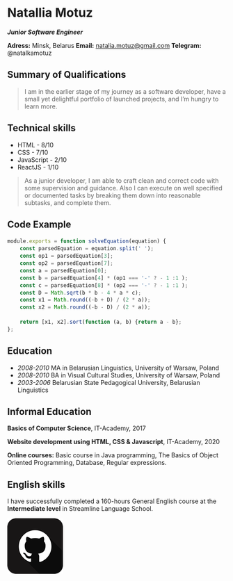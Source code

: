 # Natallia Motuz

_**Junior Software Engineer**_

**Adress:** Minsk, Belarus
**Email:** natalia.motuz@gmail.com
**Telegram:** @natalkamotuz

## Summary of Qualifications

>I am in the earlier stage of my journey as a software developer, have a small yet delightful portfolio of launched projects, and I’m hungry to learn more.

## Technical skills
* HTML - 8/10
* CSS - 7/10
* JavaScript - 2/10
* ReactJS - 1/10

>As a junior developer, I am able to craft clean and correct code with some supervision and guidance. Also I can execute on well specified or documented tasks by breaking them down into reasonable subtasks, and complete them.

## Code Example
``` javascript
module.exports = function solveEquation(equation) {
    const parsedEquation = equation.split(' ');
    const op1 = parsedEquation[3];
    const op2 = parsedEquation[7]; 
    const a = parsedEquation[0];
    const b = parsedEquation[4] * (op1 === '-' ? - 1 :1 );
    const c = parsedEquation[8] * (op2 === '-' ? - 1 :1 );
    const D = Math.sqrt(b * b - 4 * a * c);
    const x1 = Math.round((-b + D) / (2 * a));
    const x2 = Math.round((-b - D) / (2 * a));
  
    return [x1, x2].sort(function (a, b) {return a - b};
};
``` 

## Education
* _2008-2010_ MA in Belarusian Linguistics, University of Warsaw, Poland
* _2008-2010_ BA in Visual Cultural Studies, University of Warsaw, Poland
* _2003-2006_ Belarusian State Pedagogical University, Belarusian Linguistics

## Informal Education
**Basics of Computer Science**, IT-Academy, 2017

**Website development using HTML, CSS & Javascript**, IT-Academy, 2020

**Online courses:** Basic course in Java programming, The Basics of Object Oriented Programming, Database, Regular expressions.

## English skills
I have successfully completed a 160-hours General English course at the **Intermediate level** in Streamline Language School.

[![github account](assets/hub.png)](https://github.com/nataliamotuz)